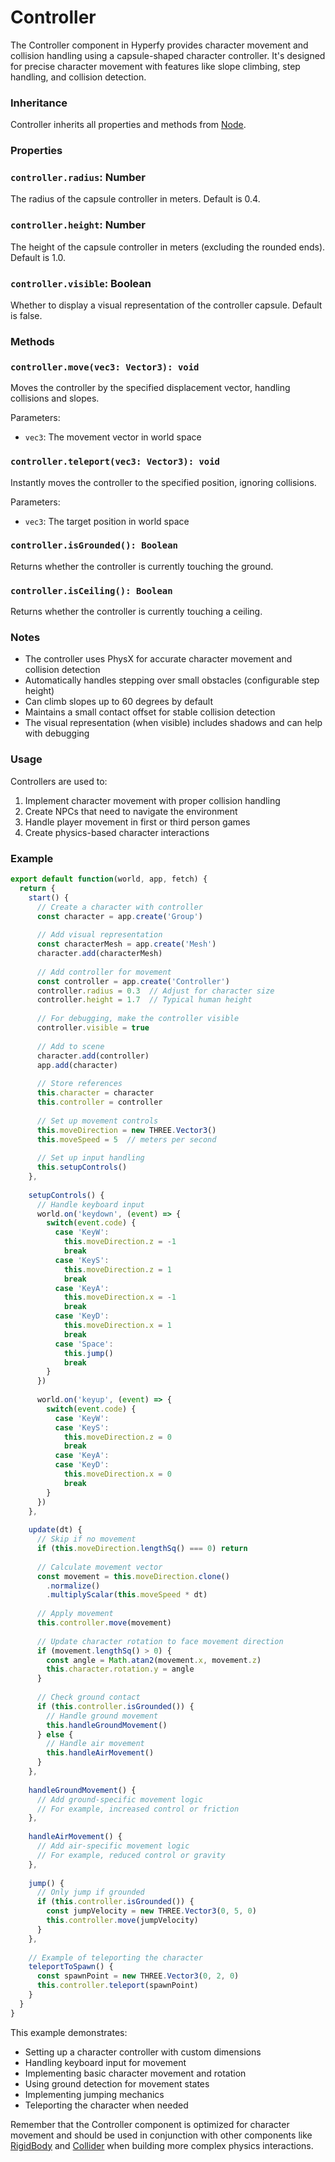 # Controller

The Controller component in Hyperfy provides character movement and collision handling using a capsule-shaped character controller. It's designed for precise character movement with features like slope climbing, step handling, and collision detection.

### Inheritance

Controller inherits all properties and methods from [Node](/docs/ref/Node.md).

### Properties

### `controller.radius`: Number

The radius of the capsule controller in meters. Default is 0.4.

### `controller.height`: Number

The height of the capsule controller in meters (excluding the rounded ends). Default is 1.0.

### `controller.visible`: Boolean

Whether to display a visual representation of the controller capsule. Default is false.

### Methods

### `controller.move(vec3: Vector3): void`

Moves the controller by the specified displacement vector, handling collisions and slopes.

Parameters:
- `vec3`: The movement vector in world space

### `controller.teleport(vec3: Vector3): void`

Instantly moves the controller to the specified position, ignoring collisions.

Parameters:
- `vec3`: The target position in world space

### `controller.isGrounded(): Boolean`

Returns whether the controller is currently touching the ground.

### `controller.isCeiling(): Boolean`

Returns whether the controller is currently touching a ceiling.

### Notes

- The controller uses PhysX for accurate character movement and collision detection
- Automatically handles stepping over small obstacles (configurable step height)
- Can climb slopes up to 60 degrees by default
- Maintains a small contact offset for stable collision detection
- The visual representation (when visible) includes shadows and can help with debugging

### Usage

Controllers are used to:

1. Implement character movement with proper collision handling
2. Create NPCs that need to navigate the environment
3. Handle player movement in first or third person games
4. Create physics-based character interactions

### Example

```javascript
export default function(world, app, fetch) {
  return {
    start() {
      // Create a character with controller
      const character = app.create('Group')
      
      // Add visual representation
      const characterMesh = app.create('Mesh')
      character.add(characterMesh)
      
      // Add controller for movement
      const controller = app.create('Controller')
      controller.radius = 0.3  // Adjust for character size
      controller.height = 1.7  // Typical human height
      
      // For debugging, make the controller visible
      controller.visible = true
      
      // Add to scene
      character.add(controller)
      app.add(character)
      
      // Store references
      this.character = character
      this.controller = controller
      
      // Set up movement controls
      this.moveDirection = new THREE.Vector3()
      this.moveSpeed = 5  // meters per second
      
      // Set up input handling
      this.setupControls()
    },
    
    setupControls() {
      // Handle keyboard input
      world.on('keydown', (event) => {
        switch(event.code) {
          case 'KeyW':
            this.moveDirection.z = -1
            break
          case 'KeyS':
            this.moveDirection.z = 1
            break
          case 'KeyA':
            this.moveDirection.x = -1
            break
          case 'KeyD':
            this.moveDirection.x = 1
            break
          case 'Space':
            this.jump()
            break
        }
      })
      
      world.on('keyup', (event) => {
        switch(event.code) {
          case 'KeyW':
          case 'KeyS':
            this.moveDirection.z = 0
            break
          case 'KeyA':
          case 'KeyD':
            this.moveDirection.x = 0
            break
        }
      })
    },
    
    update(dt) {
      // Skip if no movement
      if (this.moveDirection.lengthSq() === 0) return
      
      // Calculate movement vector
      const movement = this.moveDirection.clone()
        .normalize()
        .multiplyScalar(this.moveSpeed * dt)
      
      // Apply movement
      this.controller.move(movement)
      
      // Update character rotation to face movement direction
      if (movement.lengthSq() > 0) {
        const angle = Math.atan2(movement.x, movement.z)
        this.character.rotation.y = angle
      }
      
      // Check ground contact
      if (this.controller.isGrounded()) {
        // Handle ground movement
        this.handleGroundMovement()
      } else {
        // Handle air movement
        this.handleAirMovement()
      }
    },
    
    handleGroundMovement() {
      // Add ground-specific movement logic
      // For example, increased control or friction
    },
    
    handleAirMovement() {
      // Add air-specific movement logic
      // For example, reduced control or gravity
    },
    
    jump() {
      // Only jump if grounded
      if (this.controller.isGrounded()) {
        const jumpVelocity = new THREE.Vector3(0, 5, 0)
        this.controller.move(jumpVelocity)
      }
    },
    
    // Example of teleporting the character
    teleportToSpawn() {
      const spawnPoint = new THREE.Vector3(0, 2, 0)
      this.controller.teleport(spawnPoint)
    }
  }
}
```

This example demonstrates:
- Setting up a character controller with custom dimensions
- Handling keyboard input for movement
- Implementing basic character movement and rotation
- Using ground detection for movement states
- Implementing jumping mechanics
- Teleporting the character when needed

Remember that the Controller component is optimized for character movement and should be used in conjunction with other components like [RigidBody](/docs/ref/RigidBody.md) and [Collider](/docs/ref/Collider.md) when building more complex physics interactions.
